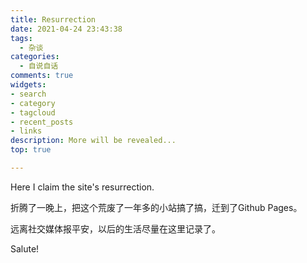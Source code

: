 ```yaml
---
title: Resurrection
date: 2021-04-24 23:43:38
tags:
  - 杂谈
categories:
  - 自说自话
comments: true
widgets:
- search
- category
- tagcloud
- recent_posts
- links
description: More will be revealed...
top: true

---
```


Here I claim the site's resurrection.
<!-- more -->

折腾了一晚上，把这个荒废了一年多的小站搞了搞，迁到了Github Pages。

远离社交媒体报平安，以后的生活尽量在这里记录了。

Salute!